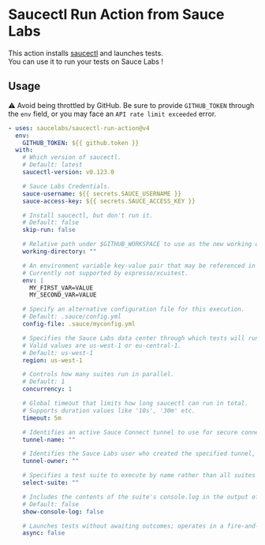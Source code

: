# Saucectl Run Action from Sauce Labs

This action installs [saucectl](https://github.com/saucelabs/saucectl/) and launches tests. \
You can use it to run your tests on Sauce Labs !

## Usage

:warning: Avoid being throttled by GitHub. Be sure to provide `GITHUB_TOKEN` through
the `env` field, or you may face an `API rate limit exceeded` error.

```yaml
- uses: saucelabs/saucectl-run-action@v4
  env:
    GITHUB_TOKEN: ${{ github.token }}
  with:
    # Which version of saucectl.
    # Default: latest
    saucectl-version: v0.123.0

    # Sauce Labs Credentials.
    sauce-username: ${{ secrets.SAUCE_USERNAME }}
    sauce-access-key: ${{ secrets.SAUCE_ACCESS_KEY }}

    # Install saucectl, but don't run it.
    # Default: false
    skip-run: false

    # Relative path under $GITHUB_WORKSPACE to use as the new working directory.
    working-directory: ""

    # An environment variable key-value pair that may be referenced in the tests executed by this command.
    # Currently not supported by espresso/xcuitest.
    env: |
      MY_FIRST_VAR=VALUE
      MY_SECOND_VAR=VALUE

    # Specify an alternative configuration file for this execution.
    # Default: .sauce/config.yml
    config-file: .sauce/myconfig.yml

    # Specifies the Sauce Labs data center through which tests will run.
    # Valid values are us-west-1 or eu-central-1.
    # Default: us-west-1
    region: us-west-1

    # Controls how many suites run in parallel.
    # Default: 1
    concurrency: 1

    # Global timeout that limits how long saucectl can run in total.
    # Supports duration values like '10s', '30m' etc.
    timeout: 5m

    # Identifies an active Sauce Connect tunnel to use for secure connectivity to the Sauce Labs cloud.
    tunnel-name: ""

    # Identifies the Sauce Labs user who created the specified tunnel, which is required if the user running the tests did not create the tunnel.
    tunnel-owner: ""

    # Specifies a test suite to execute by name rather than all suites defined in the config file.
    select-suite: ""

    # Includes the contents of the suite's console.log in the output of the command regardless of the test results. By default, the console log contents are shown for failed test suites only.
    # Default: false
    show-console-log: false

    # Launches tests without awaiting outcomes; operates in a fire-and-forget manner.
    async: false
```
